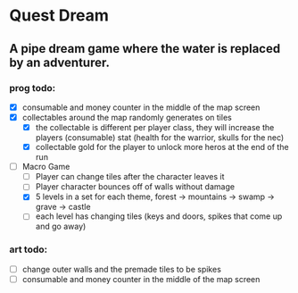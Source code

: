 # Quest Dream

## A pipe dream game where the water is replaced by an adventurer.



### prog todo:
- [x] consumable and money counter in the middle of the map screen
- [x] collectables around the map randomly generates on tiles
   - [x] the collectable is different per player class, they will increase the players (consumable) stat (health for the warrior, skulls for the nec)
   - [x] collectable gold for the player to unlock more heros at the end of the run
- [ ] Macro Game
   - [ ] Player can change tiles after the character leaves it
   - [ ] Player character bounces off of walls without damage
   - [x] 5 levels in a set for each theme, forest -> mountains -> swamp -> grave -> castle
   - [ ] each level has changing tiles (keys and doors, spikes that come up and go away)

### art todo:
- [ ] change outer walls and the premade tiles to be spikes
- [ ] consumable and money counter in the middle of the map screen